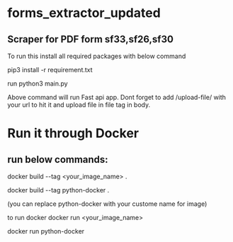 # forms_extractor_updated

## Scraper for PDF form sf33,sf26,sf30

To run this install all required packages with below command

pip3 install -r requirement.txt

run python3 main.py

Above command will run Fast api app. Dont forget to add /upload-file/ with your url to hit it and upload file in file tag in body.


# Run it through Docker

## run below commands:
docker build --tag <your_image_name> .

docker build --tag python-docker .

(you can replace python-docker with your custome name for image)

to run docker docker run <your_image_name>

docker run python-docker
